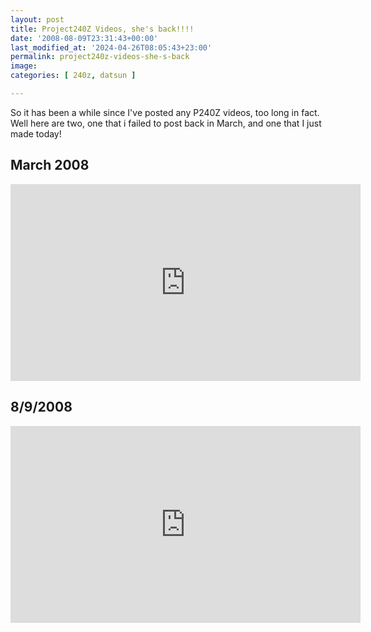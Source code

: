 ```yaml
---
layout: post
title: Project240Z Videos, she's back!!!!
date: '2008-08-09T23:31:43+00:00'
last_modified_at: '2024-04-26T08:05:43+23:00'
permalink: project240z-videos-she-s-back
image: 
categories: [ 240z, datsun ]

---
```


So it has been a while since I've posted any P240Z videos, too long in fact. Well here are two, one that i failed to post back in March, and one that I just made today!

## March 2008


<iframe width="560" height="315" src="https://www.youtube.com/embed/TfeIKACQKSg?si=LeRALh6Lx8SpdIp5" title="YouTube video player" frameborder="0" allow="accelerometer; autoplay; clipboard-write; encrypted-media; gyroscope; picture-in-picture; web-share" referrerpolicy="strict-origin-when-cross-origin" allowfullscreen></iframe>

## 8/9/2008

<iframe width="560" height="315" src="https://www.youtube.com/embed/h-Fg35IDrNs?si=1v6pFgKfGRyuLdxQ" title="YouTube video player" frameborder="0" allow="accelerometer; autoplay; clipboard-write; encrypted-media; gyroscope; picture-in-picture; web-share" referrerpolicy="strict-origin-when-cross-origin" allowfullscreen></iframe>


